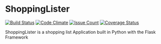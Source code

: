 # ShoppingLister

[![Build Status](https://travis-ci.org/isheebo/ShoppingLister.svg?branch=master)](https://travis-ci.org/isheebo/ShoppingLister)
[![Code Climate](https://codeclimate.com/github/isheebo/Shoppinglister/badges/gpa.svg)](https://codeclimate.com/github/isheebo/ShoppingLister)
[![Issue Count](https://codeclimate.com/github/isheebo/ShoppingLister/badges/issue_count.svg)](https://codeclimate.com/github/isheebo/ShoppingLister)
[![Coverage Status](https://coveralls.io/repos/github/isheebo/ShoppingLister/badge.svg?branch=master)](https://coveralls.io/github/isheebo/ShoppingLister?branch=master)

ShoppingLister is a shopping list Application built in Python with the Flask Framework